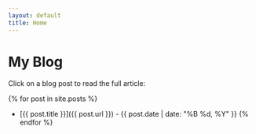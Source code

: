 ```yaml
---
layout: default
title: Home
---
```


# My Blog

Click on a blog post to read the full article:

{% for post in site.posts %}
- [{{ post.title }}]({{ post.url }}) - {{ post.date | date: "%B %d, %Y" }}
{% endfor %}
